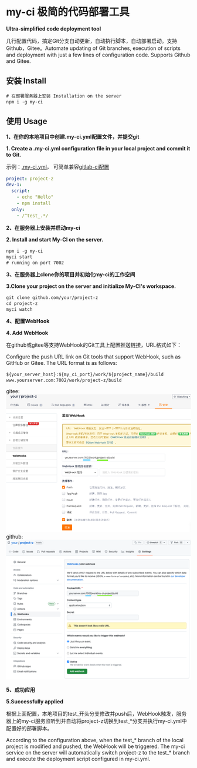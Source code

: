 # my-ci 极简的代码部署工具
**Ultra-simplified code deployment tool**


几行配置代码，搞定Git分支自动更新，自动执行脚本，自动部署启动。支持Github，Gitee。Automate updating of Git branches, execution of scripts and deployment with just a few lines of configuration code. Supports Github and Gitee.

## 安装 Install
```shell
# 在部署服务器上安装 Installation on the server
npm i -g my-ci
```

## 使用 Usage

**1、在你的本地项目中创建.my-ci.yml配置文件，并提交git**

**1. Create a .my-ci.yml configuration file in your local project and commit it to Git.**

示例：[.my-ci.yml](./.my-ci.yml)，
可简单兼容[gitlab-ci配置](https://docs.gitlab.com/ee/ci/yaml/gitlab_ci_yaml.html)

```yaml
project: project-z
dev-1:
  script:
    - echo "Hello"
    - npm install
  only:
    - /^test_.*/ 
```
**2、在服务器上安装并启动my-ci**

**2. Install and start My-CI on the server.**
```shell
npm i -g my-ci
myci start
# running on port 7002
```
**3、在服务器上clone你的项目并初始化my-ci的工作空间**

**3.Clone your project on the server and initialize My-CI's workspace.**
```shell
git clone github.com/your/project-z
cd project-z
myci watch
```
**4、配置WebHook**

**4. Add WebHook**

在github或gitee等支持WebHook的Git工具上配置推送链接，URL格式如下：

Configure the push URL link on Git tools that support WebHook, such as GitHub or Gitee. The URL format is as follows:
```
${your_server_host}:${my_ci_port}/work/${project_name}/build
www.yourserver.com:7002/work/project-z/build
```
gitee:
![image](./doc/gitee-webhook.png)
github:
![image](./doc/github-webhook.png)

**5、成功应用**

**5.Successfully applied**

根据上面配置，本地项目的test_开头分支修改并push后，WebHook触发，服务器上的my-ci服务监听到并自动将project-z切换到test_*分支并执行my-ci.yml中配置好的部署脚本。

According to the configuration above, when the test_* branch of the local project is modified and pushed, the WebHook will be triggered. The my-ci service on the server will automatically switch project-z to the test_* branch and execute the deployment script configured in my-ci.yml.